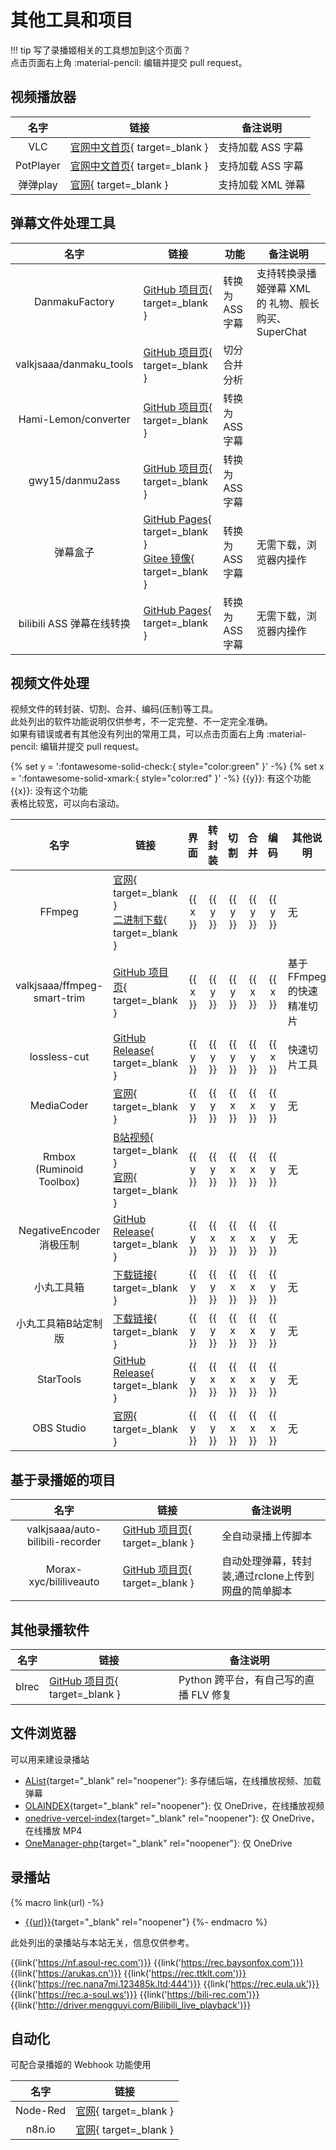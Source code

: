 # 其他工具和项目

!!! tip
    写了录播姬相关的工具想加到这个页面？  
    点击页面右上角 :material-pencil: 编辑并提交 pull request。

## 视频播放器

| 名字 | 链接 | 备注说明 |
| :--: | ---- | -------- |
| VLC | [官网中文首页](https://www.videolan.org/index.zh_CN.html){ target=_blank } | 支持加载 ASS 字幕 |
| PotPlayer | [官网中文首页](https://potplayer.daum.net/?lang=zh_CN){ target=_blank } | 支持加载 ASS 字幕 |
| 弹弹play | [官网](http://www.dandanplay.com){ target=_blank } | 支持加载 XML 弹幕 |

## 弹幕文件处理工具

| 名字 | 链接 | 功能 | 备注说明 |
| :--: | ---- | ------ | ------ |
| DanmakuFactory | [GitHub 项目页](https://github.com/hihkm/DanmakuFactory#windows){ target=_blank } | 转换为 ASS 字幕 | 支持转换录播姬弹幕 XML 的 礼物、舰长购买、SuperChat |
| valkjsaaa/danmaku_tools | [GitHub 项目页](https://github.com/valkjsaaa/danmaku_tools){ target=_blank } | 切分合并分析 |  |
| Hami-Lemon/converter | [GitHub 项目页](https://github.com/Hami-Lemon/converter){ target=_blank } | 转换为 ASS 字幕 |  |
| gwy15/danmu2ass | [GitHub 项目页](https://github.com/gwy15/danmu2ass){ target=_blank } | 转换为 ASS 字幕 |  |
| 弹幕盒子 | [GitHub Pages](https://danmubox.github.io){ target=_blank }<br>[Gitee 镜像](https://danmubox.gitee.io){ target=_blank } | 转换为 ASS 字幕 | 无需下载，浏览器内操作 |
| bilibili ASS 弹幕在线转换 | [GitHub Pages](https://tiansh.github.io/us-danmaku/bilibili/){ target=_blank } | 转换为 ASS 字幕 | 无需下载，浏览器内操作 |

## 视频文件处理

视频文件的转封装、切割、合并、编码(压制)等工具。  
此处列出的软件功能说明仅供参考，不一定完整、不一定完全准确。  
如果有错误或者有其他没有列出的常用工具，可以点击页面右上角 :material-pencil: 编辑并提交 pull request。

{% set y = ':fontawesome-solid-check:{ style="color:green" }' -%}
{% set x = ':fontawesome-solid-xmark:{ style="color:red" }' -%}
{{y}}: 有这个功能  
{{x}}: 没有这个功能  
表格比较宽，可以向右滚动。

| 名字 | 链接 | 界面 | 转封装 | 切割 | 合并 | 编码 | 其他说明 |
| :--: | --- | :--: | :---: | :--: | :--: | :--: | ------- |
| FFmpeg                         | [官网](https://ffmpeg.org){ target=_blank }<br>[二进制下载](https://github.com/BtbN/FFmpeg-Builds/releases){ target=_blank }     | {{ x }} | {{ y }} | {{ y }} | {{ y }} | {{ y }} | 无 |
| valkjsaaa/ffmpeg-smart-trim    | [GitHub 项目页](https://github.com/valkjsaaa/ffmpeg-smart-trim){ target=_blank }                                                | {{ x }} | {{ y }} | {{ y }} | {{ x }} | {{ x }} | 基于FFmpeg的快速精准切片 |
| lossless-cut                   | [GitHub Release](https://github.com/mifi/lossless-cut/releases){ target=_blank }                                                | {{ y }} | {{ y }} | {{ y }} | {{ y }} | {{ x }} | 快速切片工具 |
| MediaCoder                     | [官网](https://www.mediacoderhq.com/dlfull.htm){ target=_blank }                                                                | {{ y }} | {{ y }} | {{ x }} | {{ x }} | {{ y }} | 无 |
| Rmbox<br>(Ruminoid Toolbox)    | [B站视频](https://www.bilibili.com/video/BV1aK4y1N7Nf){ target=_blank }<br>[官网](https://ruminoid.world){ target=_blank }      | {{ y }} | {{ y }} | {{ x }} | {{ x }} | {{ y }} | 无 |
| NegativeEncoder 消极压制        | [GitHub Release](https://github.com/zyzsdy/NegativeEncoder/releases){ target=_blank }                                          | {{ y }} | {{ x }} | {{ x }} | {{ x }} | {{ y }} | 无 |
| 小丸工具箱                      | [下载链接](https://dl.hdslb.com/video-press/xiaowantoolsrev194.zip){ target=_blank }                                            | {{ y }} | {{ y }} | {{ x }} | {{ x }} | {{ y }} | 无 |
| 小丸工具箱B站定制版              | [下载链接](https://dl.hdslb.com/video-press/BiliBiliEncoder.zip){ target=_blank }                                               | {{ y }} | {{ y }} | {{ x }} | {{ x }} | {{ y }} | 无 |
| StarTools                      | [GitHub Release](https://github.com/hoshinohikari/StarTools/releases){ target=_blank }                                          | {{ y }} | {{ x }} | {{ x }} | {{ x }} | {{ y }} | 无 |
| OBS Studio                     | [官网](https://obsproject.com){ target=_blank }                                                                                 | {{ y }} | {{ y }} | {{ x }} | {{ x }} | {{ x }} | 无 |

## 基于录播姬的项目

| 名字 | 链接 | 备注说明 |
| :--: | ------------ | -------- |
| valkjsaaa/auto-bilibili-recorder | [GitHub 项目页](https://github.com/valkjsaaa/auto-bilibili-recorder){ target=_blank } | 全自动录播上传脚本 |
| Morax-xyc/bililiveauto | [GitHub 项目页](https://github.com/morax-xyc/bililiveauto){ target=_blank } | 自动处理弹幕，转封装,通过rclone上传到网盘的简单脚本 |

## 其他录播软件

| 名字 | 链接 | 备注说明 |
| :--: | ------------ | -------- |
| blrec | [GitHub 项目页](https://github.com/acgnhiki/blrec){ target=_blank } | Python 跨平台，有自己写的直播 FLV 修复 |


## 文件浏览器

可以用来建设录播站

- [AList](https://alist-doc.nn.ci/docs/intro){target="_blank" rel="noopener"}: 多存储后端，在线播放视频、加载弹幕
- [OLAINDEX](https://github.com/WangNingkai/OLAINDEX){target="_blank" rel="noopener"}: 仅 OneDrive，在线播放视频
- [onedrive-vercel-index](https://github.com/spencerwooo/onedrive-vercel-index){target="_blank" rel="noopener"}: 仅 OneDrive，在线播放 MP4
- [OneManager-php](https://github.com/qkqpttgf/OneManager-php){target="_blank" rel="noopener"}: 仅 OneDrive

## 录播站

{% macro link(url) -%}
- [{{url}}]({{url}}){target="_blank" rel="noopener"}
{%- endmacro %}

此处列出的录播站与本站无关，信息仅供参考。

{{link('https://nf.asoul-rec.com')}}
{{link('https://rec.baysonfox.com')}}
{{link('https://arukas.cn')}}
{{link('https://rec.ttklt.com')}}
{{link('https://rec.nana7mi.123485k.ltd:444')}}
{{link('https://rec.eula.uk')}}
{{link('https://rec.a-soul.ws')}}
{{link('https://bili-rec.com')}}
{{link('http://driver.mengguyi.com/Bilibili_live_playback')}}

## 自动化

可配合录播姬的 Webhook 功能使用

| 名字 | 链接 |
| :--: | ---- |
| Node-Red | [官网](https://nodered.org){ target=_blank } |
| n8n.io  | [官网](https://n8n.io){ target=_blank } |
